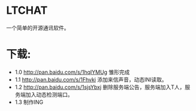 # LTCHAT
一个简单的开源通讯软件。
# 下载:
* 1.0 http://pan.baidu.com/s/1hqIYMUg 雏形完成
* 1.1 http://pan.baidu.com/s/1Fhvki 添加来信声音，动态INI读取。
* 1.2 http://pan.baidu.com/s/1sjsYbxj 删除服务端公告，服务端加入T人，服务端加入动态检测端口。
* 1.3 制作ING
